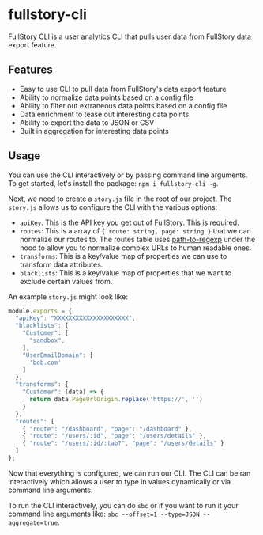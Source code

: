# fullstory-cli
FullStory CLI is a user analytics CLI that pulls user data from FullStory data export feature.

## Features
- Easy to use CLI to pull data from FullStory's data export feature
- Ability to normalize data points based on a config file
- Ability to filter out extraneous data points based on a config file
- Data enrichment to tease out interesting data points
- Ability to export the data to JSON or CSV
- Built in aggregation for interesting data points

## Usage
You can use the CLI interactively or by passing command line arguments.
To get started, let's install the package:
`npm i fullstory-cli -g`.

Next, we need to create a `story.js` file in the root of our project. The `story.js`
allows us to configure the CLI with the various options:

- `apiKey`: This is the API key you get out of FullStory. This is required.
- `routes`: This is a array of `{ route: string, page: string }` that
we can normalize our routes to. The routes table uses [path-to-regexp](https://www.npmjs.com/package/path-to-regexp)
under the hood to allow you to normalize complex URLs to human readable ones.
- `transforms`: This is a key/value map of properties we can use to transform data attributes.
- `blacklists`: This is a key/value map of properties that we want to exclude certain values from.

An example `story.js` might look like:

```js
module.exports = {
  "apiKey": "XXXXXXXXXXXXXXXXXXXXX",
  "blacklists": {
    "Customer": [
      "sandbox",
    ],
    "UserEmailDomain": [
      'bob.com'
    ]
  },
  "transforms": {
    "Customer": (data) => {
      return data.PageUrlOrigin.replace('https://', '')
    }
  },
  "routes": [
    { "route": "/dashboard", "page": "/dashboard" },
    { "route": "/users/:id", "page": "/users/details" },
    { "route": "/users/:id/:tab?", "page": "/users/details" }
  ]
};
```

Now that everything is configured, we can run our CLI. The CLI can be ran
interactively which allows a user to type in values dynamically or via
command line arguments.

To run the CLI interactively, you can do `sbc` or if you want
to run it your command line arguments like: `sbc --offset=1 --type=JSON --aggregate=true`.
